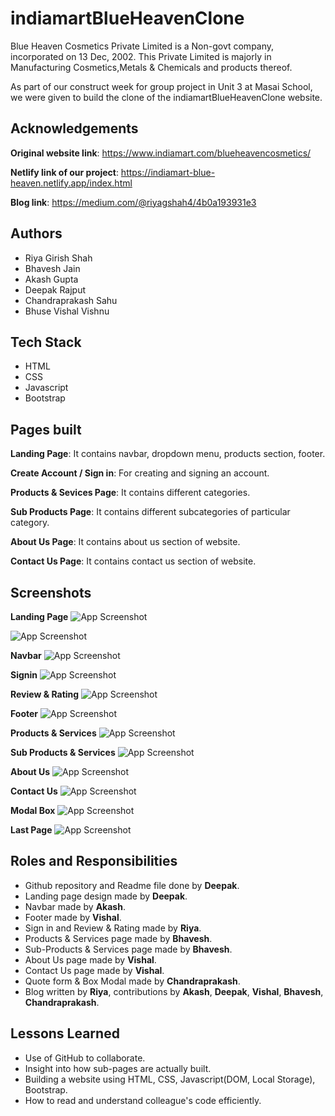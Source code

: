 
# indiamartBlueHeavenClone

Blue Heaven Cosmetics Private Limited is a Non-govt company, incorporated on 13 Dec, 2002. This Private Limited is majorly in Manufacturing Cosmetics,Metals  & Chemicals  and products thereof.

As part of our construct week for group project in Unit 3 at Masai School, we were given to build the clone of the indiamartBlueHeavenClone website.

## Acknowledgements

**Original website link**: https://www.indiamart.com/blueheavencosmetics/

**Netlify link of our project**: https://indiamart-blue-heaven.netlify.app/index.html

**Blog link**: https://medium.com/@riyagshah4/4b0a193931e3
## Authors

- Riya Girish Shah
- Bhavesh Jain
- Akash Gupta
- Deepak Rajput
- Chandraprakash Sahu
- Bhuse Vishal Vishnu
 


## Tech Stack

- HTML
- CSS
- Javascript
- Bootstrap



## Pages built

**Landing Page**: It contains navbar, dropdown menu, products section, footer.

**Create Account / Sign in**: For creating and signing an account.

**Products & Sevices Page**: It contains different categories.

**Sub Products Page**: It contains different subcategories of particular category.

**About Us Page**: It contains about us section of website.

**Contact Us Page**: It contains contact us section of website.


## Screenshots

**Landing Page**
![App Screenshot](https://github.com/deepRaj06/indiamartBlueHeavenClone/blob/master/Screenshots/landingPage1.png?raw=true)

![App Screenshot](https://github.com/deepRaj06/indiamartBlueHeavenClone/blob/master/Screenshots/landingPage2.png?raw=true)

**Navbar**
![App Screenshot](https://github.com/deepRaj06/indiamartBlueHeavenClone/blob/master/Screenshots/navbar.png?raw=true)

**Signin**
![App Screenshot](https://github.com/deepRaj06/indiamartBlueHeavenClone/blob/master/Screenshots/signin.png?raw=true)

**Review & Rating**
![App Screenshot](https://github.com/deepRaj06/indiamartBlueHeavenClone/blob/master/Screenshots/ratingReview.png?raw=true)

**Footer**
![App Screenshot](https://github.com/deepRaj06/indiamartBlueHeavenClone/blob/master/Screenshots/footer.png?raw=true)

**Products & Services**
![App Screenshot](https://github.com/deepRaj06/indiamartBlueHeavenClone/blob/master/Screenshots/products%26Services.png?raw=true)

**Sub Products & Services**
![App Screenshot](https://github.com/deepRaj06/indiamartBlueHeavenClone/blob/master/Screenshots/subProducts%26Services.png?raw=true)

**About Us**
![App Screenshot](https://github.com/deepRaj06/indiamartBlueHeavenClone/blob/master/Screenshots/aboutUs.png?raw=true)

**Contact Us**
![App Screenshot](https://github.com/deepRaj06/indiamartBlueHeavenClone/blob/master/Screenshots/contactUs.png?raw=true)

**Modal Box**
![App Screenshot](https://github.com/deepRaj06/indiamartBlueHeavenClone/blob/master/Screenshots/modalBox.png?raw=true)

**Last Page**
![App Screenshot](https://github.com/deepRaj06/indiamartBlueHeavenClone/blob/master/Screenshots/lastModalBox.png?raw=true)

## Roles and Responsibilities

- Github repository and Readme file done by **Deepak**.
- Landing page design made by **Deepak**.
- Navbar made by **Akash**.
- Footer made by **Vishal**.
- Sign in and Review & Rating made by **Riya**.
- Products & Services page made by **Bhavesh**.
- Sub-Products & Services page made by **Bhavesh**.
- About Us page made by **Vishal**.
- Contact Us page made by **Vishal**.
- Quote form & Box Modal made by **Chandraprakash**.
- Blog written by **Riya**, contributions by **Akash**, **Deepak**, **Vishal**, **Bhavesh**, **Chandraprakash**.
## Lessons Learned

- Use of GitHub to collaborate.
- Insight into how sub-pages are actually built.
- Building a website using HTML, CSS, Javascript(DOM, Local Storage), Bootstrap.
- How to read and understand colleague's code efficiently.
